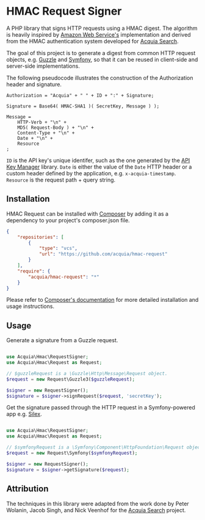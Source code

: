 # HMAC Request Signer

A PHP library that signs HTTP requests using a HMAC digest. The algorithm is
heavily inspired by [Amazon Web Service's](http://docs.aws.amazon.com/AmazonS3/latest/dev/RESTAuthentication.html)
implementation and derived from the HMAC authentication system developed for
[Acquia Search](https://www.acquia.com/products-services/acquia-network/cloud-services/acquia-search).

The goal of this project is to generate a digest from common HTTP request
objects, e.g. [Guzzle](http://api.guzzlephp.org/class-Guzzle.Http.Message.Request.html)
and [Symfony](http://api.symfony.com/2.0/Symfony/Component/HttpFoundation/Request.html),
so that it can be reused in client-side and server-side implementations.

The following pseudocode illustrates the construction of the Authorization
header and signature.

```
Authorization = "Acquia" + " " + ID + ":" + Signature;

Signature = Base64( HMAC-SHA1 )( SecretKey, Message ) );

Message =
    HTTP-Verb + "\n" +
	MD5( Request-Body ) + "\n" +
	Content-Type + "\n" +
	Date + "\n" +
	Resource
;
```

`ID` is the API key's unique identifer, such as the one generated by the
[API Key Manager](https://github.com/acquia/api-key-manager) library. `Date` is
either the value of the `Date` HTTP header or a custom header defined by the
application, e.g. `x-acquia-timestamp`. `Resource` is the request path + query
string.

## Installation

HMAC Request can be installed with [Composer](http://getcomposer.org)
by adding it as a dependency to your project's composer.json file.

```json
{
    "repositories": [
        {
            "type": "vcs",
            "url": "https://github.com/acquia/hmac-request"
        }
    ],
    "require": {
        "acquia/hmac-request": "*"
    }
}
```

Please refer to [Composer's documentation](https://github.com/composer/composer/blob/master/doc/00-intro.md#introduction)
for more detailed installation and usage instructions.

## Usage

Generate a signature from a Guzzle request.

```php

use Acquia\Hmac\RequestSigner;
use Acquia\Hmac\Request as Request;

// $guzzleRequest is a \Guzzle\Http\Message\Request object.
$request = new Request\Guzzle3($guzzleRequest);

$signer = new RequestSigner();
$signature = $signer->signRequest($request, 'secretKey');

```

Get the signature passed through the HTTP request in a Symfony-powered app e.g.
[Silex](https://github.com/silexphp/Silex).

```php

use Acquia\Hmac\RequestSigner;
use Acquia\Hmac\Request as Request;

// $symfonyRequest is a \Symfony\Component\HttpFoundation\Request object.
$request = new Request\Symfony($symfonyRequest);

$signer = new RequestSigner();
$signature = $signer->getSignature($request);

```

## Attribution

The techniques in this library were adapted from the work done by Peter Wolanin,
Jacob Singh, and Nick Veenhof for the [Acquia Search](https://www.acquia.com/products-services/acquia-network/cloud-services/acquia-search)
project.
